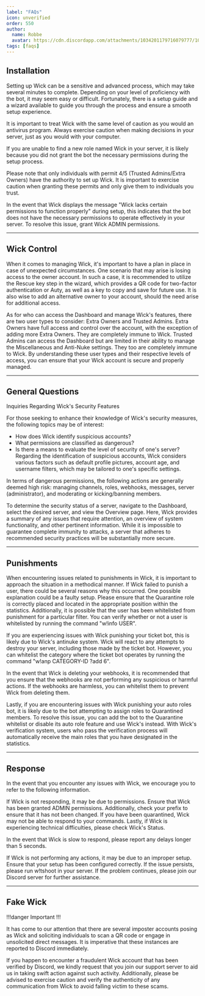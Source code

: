 ```yaml
---
label: "FAQs"
icon: unverified
order: 550
author:
  name: Robbe
  avatar: https://cdn.discordapp.com/attachments/1034201179716079777/1084940308686589992/Robbe.png
tags: [faqs]
---
```

## Installation
Setting up Wick can be a sensitive and advanced process, which may take several minutes to complete. Depending on your level of proficiency with the bot, it may seem easy or difficult. Fortunately, there is a setup guide and a wizard available to guide you through the process and ensure a smooth setup experience.

It is important to treat Wick with the same level of caution as you would an antivirus program. Always exercise caution when making decisions in your server, just as you would with your computer.

If you are unable to find a new role named Wick in your server, it is likely because you did not grant the bot the necessary permissions during the setup process.

Please note that only individuals with permit 4/5 (Trusted Admins/Extra Owners) have the authority to set up Wick. It is important to exercise caution when granting these permits and only give them to individuals you trust.

In the event that Wick displays the message "Wick lacks certain permissions to function properly" during setup, this indicates that the bot does not have the necessary permissions to operate effectively in your server. To resolve this issue, grant Wick ADMIN permissions.

---

## Wick Control
When it comes to managing Wick, it's important to have a plan in place in case of unexpected circumstances. One scenario that may arise is losing access to the owner account. In such a case, it is recommended to utilize the Rescue key step in the wizard, which provides a QR code for two-factor authentication or Auty, as well as a key to copy and save for future use. It is also wise to add an alternative owner to your account, should the need arise for additional access.

As for who can access the Dashboard and manage Wick's features, there are two user types to consider: Extra Owners and Trusted Admins. Extra Owners have full access and control over the account, with the exception of adding more Extra Owners. They are completely immune to Wick. Trusted Admins can access the Dashboard but are limited in their ability to manage the Miscellaneous and Anti-Nuke settings. They too are completely immune to Wick. By understanding these user types and their respective levels of access, you can ensure that your Wick account is secure and properly managed.

---

## General Questions
Inquiries Regarding Wick's Security Features

For those seeking to enhance their knowledge of Wick's security measures, the following topics may be of interest:

- How does Wick identify suspicious accounts?
- What permissions are classified as dangerous?
- Is there a means to evaluate the level of security of one's server?
Regarding the identification of suspicious accounts, Wick considers various factors such as default profile pictures, account age, and username filters, which may be tailored to one's specific settings.

In terms of dangerous permissions, the following actions are generally deemed high risk: managing channels, roles, webhooks, messages, server (administrator), and moderating or kicking/banning members.

To determine the security status of a server, navigate to the Dashboard, select the desired server, and view the Overview page. Here, Wick provides a summary of any issues that require attention, an overview of system functionality, and other pertinent information. While it is impossible to guarantee complete immunity to attacks, a server that adheres to recommended security practices will be substantially more secure.

---

## Punishments
When encountering issues related to punishments in Wick, it is important to approach the situation in a methodical manner. If Wick failed to punish a user, there could be several reasons why this occurred. One possible explanation could be a faulty setup. Please ensure that the Quarantine role is correctly placed and located in the appropriate position within the statistics. Additionally, it is possible that the user has been whitelisted from punishment for a particular filter. You can verify whether or not a user is whitelisted by running the command "w!info USER".

If you are experiencing issues with Wick punishing your ticket bot, this is likely due to Wick's antinuke system. Wick will react to any attempts to destroy your server, including those made by the ticket bot. However, you can whitelist the category where the ticket bot operates by running the command "w!anp CATEGORY-ID ?add 6".

In the event that Wick is deleting your webhooks, it is recommended that you ensure that the webhooks are not performing any suspicious or harmful actions. If the webhooks are harmless, you can whitelist them to prevent Wick from deleting them.

Lastly, if you are encountering issues with Wick punishing your auto roles bot, it is likely due to the bot attempting to assign roles to Quarantined members. To resolve this issue, you can add the bot to the Quarantine whitelist or disable its auto role feature and use Wick's instead. With Wick's verification system, users who pass the verification process will automatically receive the main roles that you have designated in the statistics.

---

## Response
In the event that you encounter any issues with Wick, we encourage you to refer to the following information.

If Wick is not responding, it may be due to permissions. Ensure that Wick has been granted ADMIN permissions. Additionally, check your prefix to ensure that it has not been changed. If you have been quarantined, Wick may not be able to respond to your commands. Lastly, if Wick is experiencing technical difficulties, please check Wick's Status.

In the event that Wick is slow to respond, please report any delays longer than 5 seconds.

If Wick is not performing any actions, it may be due to an improper setup. Ensure that your setup has been configured correctly. If the issue persists, please run w!tshoot in your server. If the problem continues, please join our Discord server for further assistance.

---

## Fake Wick

!!!danger Important
!!!

It has come to our attention that there are several imposter accounts posing as Wick and soliciting individuals to scan a QR code or engage in unsolicited direct messages. It is imperative that these instances are reported to Discord immediately.

If you happen to encounter a fraudulent Wick account that has been verified by Discord, we kindly request that you join our support server to aid us in taking swift action against such activity. Additionally, please be advised to exercise caution and verify the authenticity of any communication from Wick to avoid falling victim to these scams.